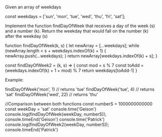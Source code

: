 Given an array of weekdays

const weekdays = ['sun', 'mon', 'tue', 'wed', 'thu', 'fri', 'sat'];

Implement the function findDayOfWeek that receives a day of the week (s) and a number (k).
Return the weekday that would fall on the number (k) after the weekday (s)
 
 
function findDayOfWeek(k, s) {
    let newArray = [...weekdays];
    while (newArray.length < s + weekdays.indexOf(k) + 1) {
        newArray.push(...weekdays);
    }
    return newArray[weekdays.indexOf(k) + s];
}

const findDayOfWeek2 = (k, s) => {
    const mod = s % 7
    const toAdd = (weekdays.indexOf(k) + 1 + mod) % 7
    return weekdays[toAdd-1]
}

Example:

findDayOfWeek('mon', 1) // returns 'tue'
findDayOfWeek('tue', 4) // returns 'sat'
findDayOfWeek('wed', 22) // returns 'thu'

//Comparison between both functions
const numberS = 1000000000000
const weekDay = 'sat'
console.time('Geison')
console.log(findDayOfWeek(weekDay, numberS));
console.timeEnd('Geison')
console.time('Patrick')
console.log(findDayOfWeek2(weekDay, numberS));
console.timeEnd('Patrick')
